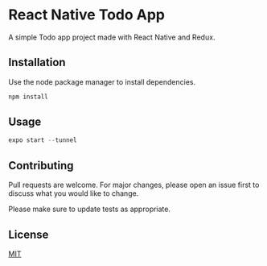 # React Native Todo App

A simple Todo app project made with React Native and Redux.

## Installation

Use the node package manager to install dependencies.

```bash
npm install
```

## Usage

```javascript
expo start --tunnel
```

## Contributing

Pull requests are welcome. For major changes, please open an issue first
to discuss what you would like to change.

Please make sure to update tests as appropriate.

## License

[MIT](https://choosealicense.com/licenses/mit/)